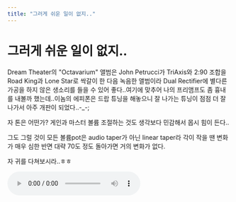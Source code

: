 ```yaml
---
title: "그러게 쉬운 일이 없지.."
---
```

# 그러게 쉬운 일이 없지..

Dream Theater의 "Octavarium" 앨범은 John Petrucci가 TriAxis와 2:90 조합을 Road King과 Lone Star로 싹갈이 한 다음 녹음한 앨범이라 Dual Rectifier에 별다른 가공을 하지 않은 생소리를 들을 수 있어 좋다..여기에 맞추어 나의 프리앰프도 좀 흉내를 내볼까 했는데..이놈의 에피폰은 드랍 튜닝을 해놓으니 잘 나가는 튜닝이 점점 더 잘나가서 아주 개판이 되었다..-_-;

자 톤은 어떤가? 게인과 마스터 볼륨 조절하는 것도 생각보다 민감해서 몹시 힘이 든다..

그도 그럴 것이 모든 볼륨pot은 audio taper가 아닌 linear taper라 각이 작을 땐 변화가 매우 심한 반면 대략 70도 정도 돌아가면 거의 변화가 없다.

자 귀를 다쳐보시라..ㅎㅎ

![audio](/assets/images/e1bf02e7aeef9c5c8416ba9c2094ad5a.mp3)





